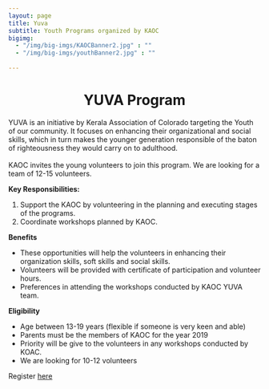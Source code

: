 ```yaml
---
layout: page
title: Yuva
subtitle: Youth Programs organized by KAOC
bigimg:
  - "/img/big-imgs/KAOCBanner2.jpg" : ""
  - "/img/big-imgs/youthBanner2.jpg" : ""
 
---
```


<div align="center" style="text-align:center"><h1>YUVA Program</h1></div>
<p>YUVA  is an initiative by Kerala Association of Colorado targeting the Youth of our community. It focuses on enhancing their 
organizational and social skills, which in turn makes the younger generation responsible of the baton of righteousness they would 
carry on to adulthood. <br/><br/>
KAOC invites the young volunteers to join this program. We are looking for a team of 12-15 volunteers. </p>
<b>Key Responsibilities:</b>
<ol>
  <li>Support the KAOC by volunteering in the planning and executing stages of the programs.</li>
  <li>Coordinate workshops planned by KAOC.</li>
  
 </ol>
<b>Benefits</b>
<ul>
  <li>These opportunities will help the volunteers in enhancing  their organization skills, soft skills and social skills.</li>
  <li>Volunteers will be provided with certificate of participation and volunteer hours.</li>
  <li>Preferences in attending the workshops conducted by KAOC YUVA team.</li>
</ul>

<b>Eligibility</b>
<ul>
  <li>Age between 13-19 years (flexible if someone is very keen and able)</li>
  <li>Parents must be the  members of KAOC for the year 2019</li>
  <li>Priority will be give to the volunteers in any workshops conducted by KOAC. </li>
  <li>We are looking for 10-12 volunteers</li>
 </ul>

Register <a href="https://tinyurl.com/YuvaKAOC" style="cursor:pointer"> here </a>
